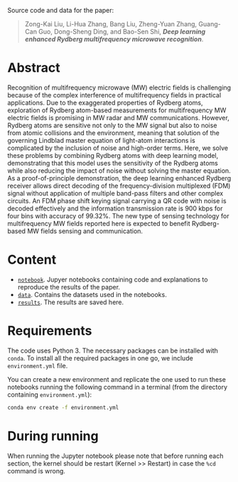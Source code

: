 Source code and data for the paper:

> Zong-Kai Liu, Li-Hua Zhang, Bang Liu, Zheng-Yuan Zhang, Guang-Can Guo, Dong-Sheng Ding, and Bao-Sen Shi, ***Deep learning enhanced Rydberg multifrequency microwave recognition***.


# Abstract
Recognition of multifrequency microwave (MW) electric fields is challenging because of the complex interference of multifrequency fields in practical applications. Due to the exaggerated properties of Rydberg atoms, exploration of Rydberg atom-based measurements for multifrequency MW electric fields is promising in MW radar and MW communications. However, Rydberg atoms are sensitive not only to the MW signal but also to noise from atomic collisions and the environment, meaning that solution of the governing Lindblad master equation of light-atom interactions is complicated by the inclusion of noise and high-order terms. Here, we solve these problems by combining Rydberg atoms with deep learning model, demonstrating that this model uses the sensitivity of the Rydberg atoms while also reducing the impact of noise without solving the master equation. As a proof-of-principle demonstration, the deep learning enhanced Rydberg receiver allows direct decoding of the frequency-division multiplexed (FDM) signal without application of multiple band-pass filters and other complex circuits. An FDM phase shift keying signal carrying a QR code with noise is decoded effectively and the information transmission rate is 900 kbps for four bins with accuracy of 99.32$\%$. The new type of sensing technology for multifrequency MW fields reported here is expected to benefit Rydberg-based MW fields sensing and communication.

# Content

- [`notebook`](./notebook). Jupyer notebooks containing code and explanations to reproduce the results of the paper.
- [`data`](./data). Contains the datasets used in the notebooks.
- [`results`](./results). The results are saved here.

# Requirements

The code uses Python 3. The necessary packages can be installed with `conda`.
To install all the required packages in one go, we include `environment.yml` file.

You can create a new environment and replicate the one used to run these notebooks running the following command in a terminal (from the directory containing `environment.yml`):

```bash
conda env create -f environment.yml
```

# During running
When running the Jupyter notebook please note that before running each section, the kernel should be restart (Kernel >> Restart) in case the `%cd` command is wrong.
